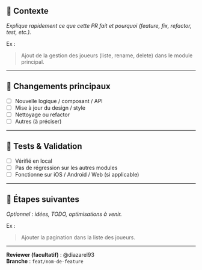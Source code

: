 ## 🧩 Contexte
_Explique rapidement ce que cette PR fait et pourquoi (feature, fix, refactor, test, etc.)._

Ex :
> Ajout de la gestion des joueurs (liste, rename, delete) dans le module principal.

---

## 🧠 Changements principaux
- [ ] Nouvelle logique / composant / API
- [ ] Mise à jour du design / style
- [ ] Nettoyage ou refactor
- [ ] Autres (à préciser)

---

## 🧪 Tests & Validation
- [ ] Vérifié en local
- [ ] Pas de régression sur les autres modules
- [ ] Fonctionne sur iOS / Android / Web (si applicable)

---

## 🧭 Étapes suivantes
_Optionnel : idées, TODO, optimisations à venir._

Ex :
> Ajouter la pagination dans la liste des joueurs.

---

**Reviewer (facultatif)** : @diazarel93  
**Branche** : `feat/nom-de-feature`